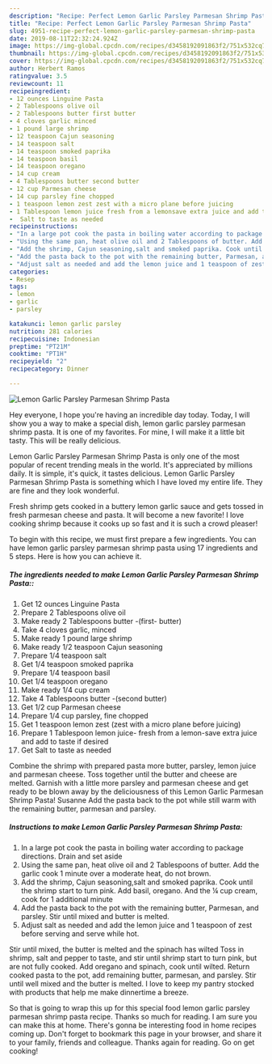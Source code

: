 ```yaml
---
description: "Recipe: Perfect Lemon Garlic Parsley Parmesan Shrimp Pasta"
title: "Recipe: Perfect Lemon Garlic Parsley Parmesan Shrimp Pasta"
slug: 4951-recipe-perfect-lemon-garlic-parsley-parmesan-shrimp-pasta
date: 2019-08-11T22:32:24.924Z
image: https://img-global.cpcdn.com/recipes/d3458192091863f2/751x532cq70/lemon-garlic-parsley-parmesan-shrimp-pasta-recipe-main-photo.jpg
thumbnail: https://img-global.cpcdn.com/recipes/d3458192091863f2/751x532cq70/lemon-garlic-parsley-parmesan-shrimp-pasta-recipe-main-photo.jpg
cover: https://img-global.cpcdn.com/recipes/d3458192091863f2/751x532cq70/lemon-garlic-parsley-parmesan-shrimp-pasta-recipe-main-photo.jpg
author: Herbert Ramos
ratingvalue: 3.5
reviewcount: 11
recipeingredient:
- 12 ounces Linguine Pasta
- 2 Tablespoons olive oil
- 2 Tablespoons butter first butter
- 4 cloves garlic minced
- 1 pound large shrimp
- 12 teaspoon Cajun seasoning
- 14 teaspoon salt
- 14 teaspoon smoked paprika
- 14 teaspoon basil
- 14 teaspoon oregano
- 14 cup cream
- 4 Tablespoons butter second butter
- 12 cup Parmesan cheese
- 14 cup parsley fine chopped
- 1 teaspoon lemon zest zest with a micro plane before juicing
- 1 Tablespoon lemon juice fresh from a lemonsave extra juice and add to taste if desired
-  Salt to taste as needed
recipeinstructions:
- "In a large pot cook the pasta in boiling water according to package directions. Drain and set aside"
- "Using the same pan, heat olive oil and 2 Tablespoons of butter. Add the garlic cook 1 minute over a moderate heat, do not brown."
- "Add the shrimp, Cajun seasoning,salt and smoked paprika. Cook until the shrimp start to turn pink. Add basil, oregano. And the ¼ cup cream, cook for 1 additional minute"
- "Add the pasta back to the pot with the remaining butter, Parmesan, and parsley. Stir until mixed and butter is melted."
- "Adjust salt as needed and add the lemon juice and 1 teaspoon of zest before serving and serve while hot."
categories:
- Resep
tags:
- lemon
- garlic
- parsley

katakunci: lemon garlic parsley
nutrition: 281 calories
recipecuisine: Indonesian
preptime: "PT21M"
cooktime: "PT1H"
recipeyield: "2"
recipecategory: Dinner

---
```



![Lemon Garlic Parsley Parmesan Shrimp Pasta](https://img-global.cpcdn.com/recipes/d3458192091863f2/751x532cq70/lemon-garlic-parsley-parmesan-shrimp-pasta-recipe-main-photo.jpg)

Hey everyone, I hope you're having an incredible day today. Today, I will show you a way to make a special dish, lemon garlic parsley parmesan shrimp pasta. It is one of my favorites. For mine, I will make it a little bit tasty. This will be really delicious.

Lemon Garlic Parsley Parmesan Shrimp Pasta is only one of the most popular of recent trending meals in the world. It's appreciated by millions daily. It is simple, it's quick, it tastes delicious. Lemon Garlic Parsley Parmesan Shrimp Pasta is something which I have loved my entire life. They are fine and they look wonderful.

Fresh shrimp gets cooked in a buttery lemon garlic sauce and gets tossed in fresh parmesan cheese and pasta. It will become a new favorite! I love cooking shrimp because it cooks up so fast and it is such a crowd pleaser!


To begin with this recipe, we must first prepare a few ingredients. You can have lemon garlic parsley parmesan shrimp pasta using 17 ingredients and 5 steps. Here is how you can achieve it.

##### The ingredients needed to make Lemon Garlic Parsley Parmesan Shrimp Pasta::

1. Get 12 ounces Linguine Pasta
1. Prepare 2 Tablespoons olive oil
1. Make ready 2 Tablespoons butter -(first- butter)
1. Take 4 cloves garlic, minced
1. Make ready 1 pound large shrimp
1. Make ready 1/2 teaspoon Cajun seasoning
1. Prepare 1/4 teaspoon salt
1. Get 1/4 teaspoon smoked paprika
1. Prepare 1/4 teaspoon basil
1. Get 1/4 teaspoon oregano
1. Make ready 1/4 cup cream
1. Take 4 Tablespoons butter -(second butter)
1. Get 1/2 cup Parmesan cheese
1. Prepare 1/4 cup parsley, fine chopped
1. Get 1 teaspoon lemon zest (zest with a micro plane before juicing)
1. Prepare 1 Tablespoon lemon juice- fresh from a lemon-save extra juice and add to taste if desired
1. Get  Salt to taste as needed


Combine the shrimp with prepared pasta more butter, parsley, lemon juice and parmesan cheese. Toss together until the butter and cheese are melted. Garnish with a little more parsley and parmesan cheese and get ready to be blown away by the deliciousness of this Lemon Garlic Parmesan Shrimp Pasta! Susanne Add the pasta back to the pot while still warm with the remaining butter, parmesan and parsley. 

##### Instructions to make Lemon Garlic Parsley Parmesan Shrimp Pasta:

1. In a large pot cook the pasta in boiling water according to package directions. Drain and set aside
1. Using the same pan, heat olive oil and 2 Tablespoons of butter. Add the garlic cook 1 minute over a moderate heat, do not brown.
1. Add the shrimp, Cajun seasoning,salt and smoked paprika. Cook until the shrimp start to turn pink. Add basil, oregano. And the ¼ cup cream, cook for 1 additional minute
1. Add the pasta back to the pot with the remaining butter, Parmesan, and parsley. Stir until mixed and butter is melted.
1. Adjust salt as needed and add the lemon juice and 1 teaspoon of zest before serving and serve while hot.


Stir until mixed, the butter is melted and the spinach has wilted Toss in shrimp, salt and pepper to taste, and stir until shrimp start to turn pink, but are not fully cooked. Add oregano and spinach, cook until wilted. Return cooked pasta to the pot, add remaining butter, parmesan, and parsley. Stir until well mixed and the butter is melted. I love to keep my pantry stocked with products that help me make dinnertime a breeze. 

So that is going to wrap this up for this special food lemon garlic parsley parmesan shrimp pasta recipe. Thanks so much for reading. I am sure you can make this at home. There's gonna be interesting food in home recipes coming up. Don't forget to bookmark this page in your browser, and share it to your family, friends and colleague. Thanks again for reading. Go on get cooking!
